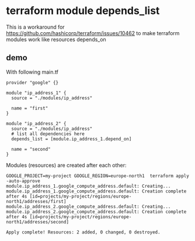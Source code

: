 # terraform module depends_list

This is a workaround for https://github.com/hashicorp/terraform/issues/10462 to make terraform modules work like resources depends_on


## demo

With following main.tf

```
provider "google" {}

module "ip_address_1" {
  source = "./modules/ip_address"

  name = "first"
}

module "ip_address_2" {
  source = "./modules/ip_address"
  # list all dependencies here
  depends_list = [module.ip_address_1.depend_on]

  name = "second"
}
```

Modules (resources) are created after each other:

```
GOOGLE_PROJECT=my-project GOOGLE_REGION=europe-north1  terraform apply -auto-approve
module.ip_address_1.google_compute_address.default: Creating...
module.ip_address_1.google_compute_address.default: Creation complete after 4s [id=projects/my-project/regions/europe-north1/addresses/first]
module.ip_address_2.google_compute_address.default: Creating...
module.ip_address_2.google_compute_address.default: Creation complete after 4s [id=projects/my-project/regions/europe-north1/addresses/second]

Apply complete! Resources: 2 added, 0 changed, 0 destroyed.
```
